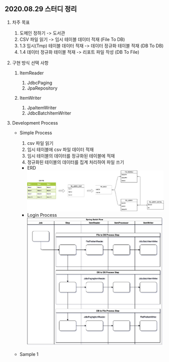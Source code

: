 ## 2020.08.29 스터디 정리

1. 차주 목표
    1) 도메인 정하기 -> 도서관
    2) CSV 파일 읽기 -> 임시 테이블 데이터 적재
        (File To DB)
    3) 1.3 임시(Tmp) 테이블 데이터 적재 -> 데이터 정규화 테이블 적재
        (DB To DB)
    4) 1.4 데이터 정규화 테이블 적재 -> 리포트 파일 작성
        (DB To File)

2. 구현 방식 선택 사항 
    1) ItemReader
        1) JdbcPaging
        2) JpaRepository
 
    2) ItemWriter
        1) JpaItemWriter
        2) JdbcBatchItemWriter

3. Development Process
    - Simple Process
        1. csv 파일 읽기
        2. 임시 테이블에 csv 파일 데이터 적재
        3. 임시 테이블의 데이터를 정규화된 테이블에 적재
        4. 정규화된 테이블의 데이터를 집계 처리하여 파일 쓰기
        - ERD
![sample_erd](/img/library-erd.png "Simple erd")
        - Login Process
![sample_process](/img/library-batch-process.png "Simple Process Prototype")

    - Sample 1
